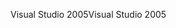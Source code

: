 <span data-ttu-id="9703f-101">Visual Studio 2005</span><span class="sxs-lookup"><span data-stu-id="9703f-101">Visual Studio 2005</span></span>
